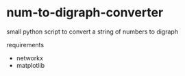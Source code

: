 # num-to-digraph-converter

small python script to convert a string of numbers to digraph

requirements 
- networkx
- matplotlib 
